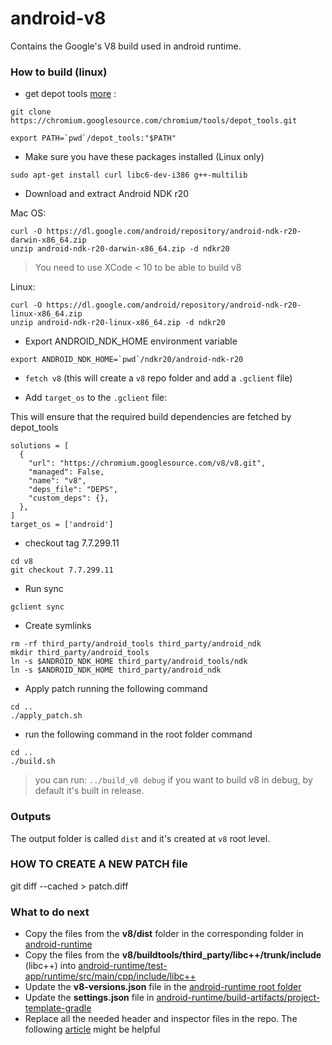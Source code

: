 # android-v8
Contains the Google's V8 build used in android runtime.

### How to build (linux)

* get depot tools [more](https://www.chromium.org/developers/how-tos/install-depot-tools) :
```
git clone https://chromium.googlesource.com/chromium/tools/depot_tools.git

export PATH=`pwd`/depot_tools:"$PATH"
```

* Make sure you have these packages installed (Linux only)
```
sudo apt-get install curl libc6-dev-i386 g++-multilib
```

* Download and extract Android NDK r20

Mac OS:
```
curl -O https://dl.google.com/android/repository/android-ndk-r20-darwin-x86_64.zip
unzip android-ndk-r20-darwin-x86_64.zip -d ndkr20
```
> You need to use XCode < 10 to be able to build v8

Linux:
```
curl -O https://dl.google.com/android/repository/android-ndk-r20-linux-x86_64.zip
unzip android-ndk-r20-linux-x86_64.zip -d ndkr20
```

* Export ANDROID_NDK_HOME environment variable
```
export ANDROID_NDK_HOME=`pwd`/ndkr20/android-ndk-r20
```

* `fetch v8` (this will create a `v8` repo folder and add a `.gclient` file)

* Add `target_os` to the `.gclient` file:

This will ensure that the required build dependencies are fetched by depot_tools

```
solutions = [
  {
    "url": "https://chromium.googlesource.com/v8/v8.git",
    "managed": False,
    "name": "v8",
    "deps_file": "DEPS",
    "custom_deps": {},
  },
]
target_os = ['android']
```

* checkout tag 7.7.299.11
```
cd v8
git checkout 7.7.299.11
```

* Run sync
```
gclient sync
```

* Create symlinks
```
rm -rf third_party/android_tools third_party/android_ndk
mkdir third_party/android_tools
ln -s $ANDROID_NDK_HOME third_party/android_tools/ndk
ln -s $ANDROID_NDK_HOME third_party/android_ndk
```

* Apply patch running the following command
```
cd ..
./apply_patch.sh
```

* run the following command in the root folder command
```
cd ..
./build.sh
```
> you can run: `../build_v8 debug` if you want to build v8 in debug, by default it's built in release.

### Outputs

The output folder is called `dist` and it's created at `v8` root level.

### HOW TO CREATE A NEW PATCH file

git diff --cached > patch.diff

### What to do next

* Copy the files from the **v8/dist** folder in the corresponding folder in [android-runtime](https://github.com/NativeScript/android-runtime/tree/master/test-app/runtime/src/main/libs)
* Copy the files from the **v8/buildtools/third_party/libc++/trunk/include** (libc++) into [android-runtime/test-app/runtime/src/main/cpp/include/libc++](https://github.com/NativeScript/android-runtime/tree/master/test-app/runtime/src/main/cpp/include/libc++)
* Update the **v8-versions.json** file in the [android-runtime root folder](https://github.com/NativeScript/android-runtime/blob/master/v8-versions.json)
* Update the **settings.json** file in [android-runtime/build-artifacts/project-template-gradle](https://github.com/NativeScript/android-runtime/tree/master/build-artifacts/project-template-gradle/settings.json)
* Replace all the needed header and inspector files in the repo. The following [article](https://github.com/NativeScript/android-runtime/blob/master/docs/extending-inspector.md) might be helpful
